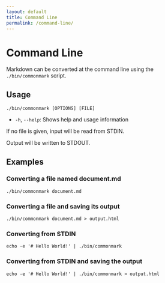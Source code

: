 ```yaml
---
layout: default
title: Command Line
permalink: /command-line/
---
```


Command Line
============

Markdown can be converted at the command line using the `./bin/commonmark` script.

## Usage

    ./bin/commonmark [OPTIONS] [FILE]
    
* `-h`, `--help`: Shows help and usage information

If no file is given, input will be read from STDIN.

Output will be written to STDOUT.

## Examples

### Converting a file named document.md

    ./bin/commonmark document.md

### Converting a file and saving its output

    ./bin/commonmark document.md > output.html

### Converting from STDIN

    echo -e '# Hello World!' | ./bin/commonmark

### Converting from STDIN and saving the output

    echo -e '# Hello World!' | ./bin/commonmark > output.html
